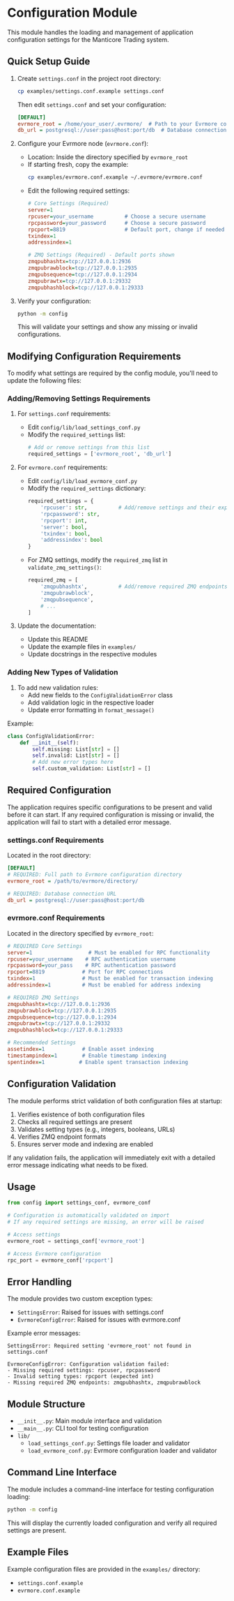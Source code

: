 # Configuration Module

This module handles the loading and management of application configuration settings for the Manticore Trading system.

## Quick Setup Guide

1. Create `settings.conf` in the project root directory:
   ```bash
   cp examples/settings.conf.example settings.conf
   ```
   Then edit `settings.conf` and set your configuration:
   ```ini
   [DEFAULT]
   evrmore_root = /home/your_user/.evrmore/  # Path to your Evrmore config directory
   db_url = postgresql://user:pass@host:port/db  # Database connection URL
   ```

2. Configure your Evrmore node (`evrmore.conf`):
   - Location: Inside the directory specified by `evrmore_root`
   - If starting fresh, copy the example:
     ```bash
     cp examples/evrmore.conf.example ~/.evrmore/evrmore.conf
     ```
   - Edit the following required settings:
     ```ini
     # Core Settings (Required)
     server=1
     rpcuser=your_username          # Choose a secure username
     rpcpassword=your_password      # Choose a secure password
     rpcport=8819                   # Default port, change if needed
     txindex=1
     addressindex=1

     # ZMQ Settings (Required) - Default ports shown
     zmqpubhashtx=tcp://127.0.0.1:2936
     zmqpubrawblock=tcp://127.0.0.1:2935
     zmqpubsequence=tcp://127.0.0.1:2934
     zmqpubrawtx=tcp://127.0.0.1:29332
     zmqpubhashblock=tcp://127.0.0.1:29333
     ```

3. Verify your configuration:
   ```bash
   python -m config
   ```
   This will validate your settings and show any missing or invalid configurations.

## Modifying Configuration Requirements

To modify what settings are required by the config module, you'll need to update the following files:

### Adding/Removing Settings Requirements

1. For `settings.conf` requirements:
   - Edit `config/lib/load_settings_conf.py`
   - Modify the `required_settings` list:
     ```python
     # Add or remove settings from this list
     required_settings = ['evrmore_root', 'db_url']
     ```

2. For `evrmore.conf` requirements:
   - Edit `config/lib/load_evrmore_conf.py`
   - Modify the `required_settings` dictionary:
     ```python
     required_settings = {
         'rpcuser': str,          # Add/remove settings and their expected types
         'rpcpassword': str,
         'rpcport': int,
         'server': bool,
         'txindex': bool,
         'addressindex': bool
     }
     ```
   - For ZMQ settings, modify the `required_zmq` list in `validate_zmq_settings()`:
     ```python
     required_zmq = [
         'zmqpubhashtx',          # Add/remove required ZMQ endpoints
         'zmqpubrawblock',
         'zmqpubsequence',
         # ...
     ]
     ```

3. Update the documentation:
   - Update this README
   - Update the example files in `examples/`
   - Update docstrings in the respective modules

### Adding New Types of Validation

1. To add new validation rules:
   - Add new fields to the `ConfigValidationError` class
   - Add validation logic in the respective loader
   - Update error formatting in `format_message()`

Example:
```python
class ConfigValidationError:
    def __init__(self):
        self.missing: List[str] = []
        self.invalid: List[str] = []
        # Add new error types here
        self.custom_validation: List[str] = []
```

## Required Configuration

The application requires specific configurations to be present and valid before it can start. If any required configuration is missing or invalid, the application will fail to start with a detailed error message.

### settings.conf Requirements
Located in the root directory:
```ini
[DEFAULT]
# REQUIRED: Full path to Evrmore configuration directory
evrmore_root = /path/to/evrmore/directory/

# REQUIRED: Database connection URL
db_url = postgresql://user:pass@host:port/db
```

### evrmore.conf Requirements
Located in the directory specified by `evrmore_root`:
```ini
# REQUIRED Core Settings
server=1                  # Must be enabled for RPC functionality
rpcuser=your_username    # RPC authentication username
rpcpassword=your_pass    # RPC authentication password
rpcport=8819            # Port for RPC connections
txindex=1               # Must be enabled for transaction indexing
addressindex=1          # Must be enabled for address indexing

# REQUIRED ZMQ Settings
zmqpubhashtx=tcp://127.0.0.1:2936
zmqpubrawblock=tcp://127.0.0.1:2935
zmqpubsequence=tcp://127.0.0.1:2934
zmqpubrawtx=tcp://127.0.0.1:29332
zmqpubhashblock=tcp://127.0.0.1:29333

# Recommended Settings
assetindex=1            # Enable asset indexing
timestampindex=1        # Enable timestamp indexing
spentindex=1           # Enable spent transaction indexing
```

## Configuration Validation

The module performs strict validation of both configuration files at startup:

1. Verifies existence of both configuration files
2. Checks all required settings are present
3. Validates setting types (e.g., integers, booleans, URLs)
4. Verifies ZMQ endpoint formats
5. Ensures server mode and indexing are enabled

If any validation fails, the application will immediately exit with a detailed error message indicating what needs to be fixed.

## Usage

```python
from config import settings_conf, evrmore_conf

# Configuration is automatically validated on import
# If any required settings are missing, an error will be raised

# Access settings
evrmore_root = settings_conf['evrmore_root']

# Access Evrmore configuration
rpc_port = evrmore_conf['rpcport']
```

## Error Handling

The module provides two custom exception types:
- `SettingsError`: Raised for issues with settings.conf
- `EvrmoreConfigError`: Raised for issues with evrmore.conf

Example error messages:
```
SettingsError: Required setting 'evrmore_root' not found in settings.conf

EvrmoreConfigError: Configuration validation failed:
- Missing required settings: rpcuser, rpcpassword
- Invalid setting types: rpcport (expected int)
- Missing required ZMQ endpoints: zmqpubhashtx, zmqpubrawblock
```

## Module Structure

- `__init__.py`: Main module interface and validation
- `__main__.py`: CLI tool for testing configuration
- `lib/`
  - `load_settings_conf.py`: Settings file loader and validator
  - `load_evrmore_conf.py`: Evrmore configuration loader and validator

## Command Line Interface

The module includes a command-line interface for testing configuration loading:

```bash
python -m config
```

This will display the currently loaded configuration and verify all required settings are present.

## Example Files

Example configuration files are provided in the `examples/` directory:
- `settings.conf.example`
- `evrmore.conf.example`